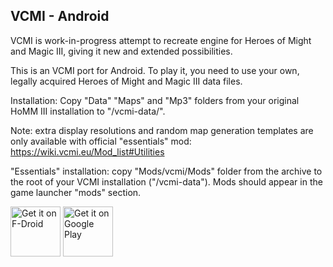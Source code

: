 VCMI - Android
--------------

VCMI is work-in-progress attempt to recreate engine for Heroes of Might and Magic III, giving it new and extended possibilities.

This is an VCMI port for Android. To play it, you need to use your own, legally acquired Heroes of Might and Magic III data files.

Installation: Copy "Data" "Maps" and "Mp3" folders from your original HoMM III installation to "<internal storage>/vcmi-data/".

Note: extra display resolutions and random map generation templates are only available with official "essentials" mod: https://wiki.vcmi.eu/Mod_list#Utilities

"Essentials" installation: copy "Mods/vcmi/Mods" folder from the archive to the root of your VCMI installation ("<internal storage>/vcmi-data"). Mods should appear in the game launcher "mods" section.

[<img src="https://fdroid.gitlab.io/artwork/badge/get-it-on.png"
     alt="Get it on F-Droid"
     height="80">](https://f-droid.org/packages/is.xyz.vcmi/)
[<img src="https://play.google.com/intl/en_us/badges/images/generic/en-play-badge.png"
     alt="Get it on Google Play"
     height="80">](https://play.google.com/store/apps/details?id=is.xyz.vcmi)
